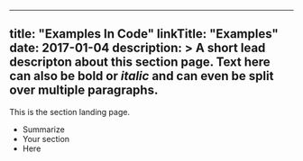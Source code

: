 
---
title: "Examples In Code"
linkTitle: "Examples"
date: 2017-01-04
description: >
  A short lead descripton about this section page. Text here can also be **bold** or _italic_ and can even be split over multiple paragraphs.
---

This is the section landing page.

* Summarize
* Your section
* Here

